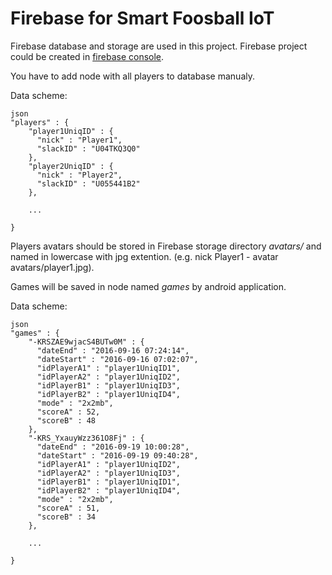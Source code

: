 # Firebase for Smart Foosball IoT

Firebase database and storage are used in this project. Firebase project could be created in [firebase console](https://console.firebase.google.com).

You have to add node with all players to database manualy.

Data scheme:
<pre><code>json
"players" : {
    "player1UniqID" : {
      "nick" : "Player1",
      "slackID" : "U04TKQ3Q0"
    },
    "player2UniqID" : {
      "nick" : "Player2",
      "slackID" : "U055441B2"
    },

    ...

}</code></pre>

Players avatars should be stored in Firebase storage directory *avatars/* and named in lowercase with jpg extention. (e.g. nick Player1 - avatar avatars/player1.jpg).

Games will be saved in node named *games* by android application.

Data scheme:
<pre><code>json
"games" : {
    "-KRSZAE9wjacS4BUTw0M" : {
      "dateEnd" : "2016-09-16 07:24:14",
      "dateStart" : "2016-09-16 07:02:07",
      "idPlayerA1" : "player1UniqID1",
      "idPlayerA2" : "player1UniqID2",
      "idPlayerB1" : "player1UniqID3",
      "idPlayerB2" : "player1UniqID4",
      "mode" : "2x2mb",
      "scoreA" : 52,
      "scoreB" : 48
    },
    "-KRS_YxauyWzz361O8Fj" : {
      "dateEnd" : "2016-09-19 10:00:28",
      "dateStart" : "2016-09-19 09:40:28",
      "idPlayerA1" : "player1UniqID2",
      "idPlayerA2" : "player1UniqID3",
      "idPlayerB1" : "player1UniqID1",
      "idPlayerB2" : "player1UniqID4",
      "mode" : "2x2mb",
      "scoreA" : 51,
      "scoreB" : 34
    },

    ...

}</code></pre>
